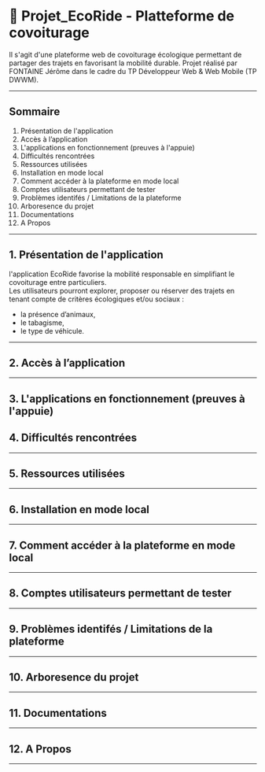 # 🥬 Projet_EcoRide - Platteforme de covoiturage 
Il s'agit d'une plateforme web de covoiturage écologique permettant de partager des trajets en favorisant la mobilité durable.
Projet réalisé par FONTAINE Jérôme dans le cadre du TP Développeur Web & Web Mobile (TP DWWM).

---

## Sommaire
1. Présentation de l'application 
2. Accès à l’application  
3. L'applications en fonctionnement (preuves à l'appuie)  
4. Difficultés rencontrées  
5. Ressources utilisées  
6. Installation en mode local  
7. Comment accéder à la plateforme en mode local  
8. Comptes utilisateurs permettant de tester  
9. Problèmes identifés / Limitations de la plateforme  
10. Arboresence du projet  
11. Documentations  
12. A Propos  

---

## 1. Présentation de l'application  
l'application EcoRide favorise la mobilité responsable en simplifiant le covoiturage entre particuliers.   
Les utilisateurs pourront explorer, proposer ou réserver des trajets en tenant compte de critères écologiques et/ou sociaux :  
- la présence d’animaux,
- le tabagisme,
- le type de véhicule.

---

## 2. Accès à l’application  

---

## 3. L'applications en fonctionnement (preuves à l'appuie)  


## 4. Difficultés rencontrées  

---

## 5. Ressources utilisées  

---

## 6. Installation en mode local  

---

## 7. Comment accéder à la plateforme en mode local  

---

## 8. Comptes utilisateurs permettant de tester  

---

## 9. Problèmes identifés / Limitations de la plateforme  

---

## 10. Arboresence du projet  

---

## 11. Documentations  

---

## 12. A Propos  

---
